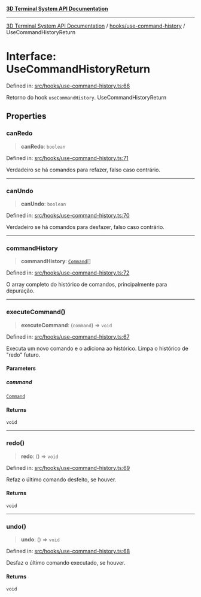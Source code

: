 [**3D Terminal System API Documentation**](../../../README.md)

***

[3D Terminal System API Documentation](../../../README.md) / [hooks/use-command-history](../README.md) / UseCommandHistoryReturn

# Interface: UseCommandHistoryReturn

Defined in: [src/hooks/use-command-history.ts:66](https://github.com/Dicommunitas/ThreeJS_Terminal_3D/blob/1e74b7c848780edcc8caac62c0023b31b5be34f5/src/hooks/use-command-history.ts#L66)

Retorno do hook `useCommandHistory`.
 UseCommandHistoryReturn

## Properties

### canRedo

> **canRedo**: `boolean`

Defined in: [src/hooks/use-command-history.ts:71](https://github.com/Dicommunitas/ThreeJS_Terminal_3D/blob/1e74b7c848780edcc8caac62c0023b31b5be34f5/src/hooks/use-command-history.ts#L71)

Verdadeiro se há comandos para refazer, falso caso contrário.

***

### canUndo

> **canUndo**: `boolean`

Defined in: [src/hooks/use-command-history.ts:70](https://github.com/Dicommunitas/ThreeJS_Terminal_3D/blob/1e74b7c848780edcc8caac62c0023b31b5be34f5/src/hooks/use-command-history.ts#L70)

Verdadeiro se há comandos para desfazer, falso caso contrário.

***

### commandHistory

> **commandHistory**: [`Command`](../../../lib/types/interfaces/Command.md)[]

Defined in: [src/hooks/use-command-history.ts:72](https://github.com/Dicommunitas/ThreeJS_Terminal_3D/blob/1e74b7c848780edcc8caac62c0023b31b5be34f5/src/hooks/use-command-history.ts#L72)

O array completo do histórico de comandos, principalmente para depuração.

***

### executeCommand()

> **executeCommand**: (`command`) => `void`

Defined in: [src/hooks/use-command-history.ts:67](https://github.com/Dicommunitas/ThreeJS_Terminal_3D/blob/1e74b7c848780edcc8caac62c0023b31b5be34f5/src/hooks/use-command-history.ts#L67)

Executa um novo comando e o adiciona ao histórico.
                                                       Limpa o histórico de "redo" futuro.

#### Parameters

##### command

[`Command`](../../../lib/types/interfaces/Command.md)

#### Returns

`void`

***

### redo()

> **redo**: () => `void`

Defined in: [src/hooks/use-command-history.ts:69](https://github.com/Dicommunitas/ThreeJS_Terminal_3D/blob/1e74b7c848780edcc8caac62c0023b31b5be34f5/src/hooks/use-command-history.ts#L69)

Refaz o último comando desfeito, se houver.

#### Returns

`void`

***

### undo()

> **undo**: () => `void`

Defined in: [src/hooks/use-command-history.ts:68](https://github.com/Dicommunitas/ThreeJS_Terminal_3D/blob/1e74b7c848780edcc8caac62c0023b31b5be34f5/src/hooks/use-command-history.ts#L68)

Desfaz o último comando executado, se houver.

#### Returns

`void`
